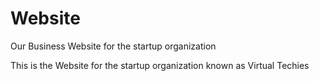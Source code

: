 # Website
Our Business Website for the startup organization

This is the Website for the startup organization known as Virtual Techies

